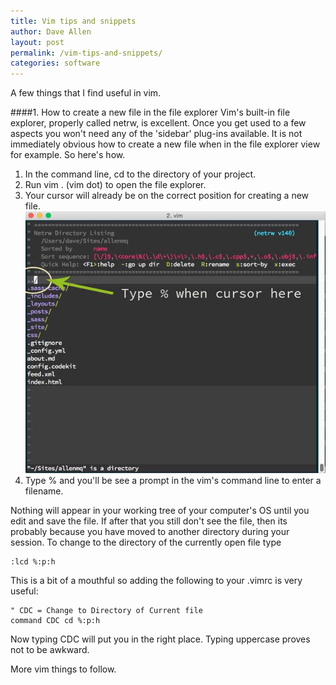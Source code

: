 ```yaml
---
title: Vim tips and snippets
author: Dave Allen
layout: post
permalink: /vim-tips-and-snippets/
categories: software
---
```

A few things that I find useful in vim.

####1.	How to create a new file in the file explorer
Vim's built-in file explorer, properly called netrw, is excellent. Once you get used to a few aspects you won't need any of the 'sidebar' plug-ins available. It is not immediately obvious how to create a new file when in the file explorer view for example. So here's how.

1.	In the command line, cd to the directory of your project.
1.	Run vim . (vim dot) to open the file explorer.
1.	Your cursor will already be on the correct position for creating a new file. 
![cursor position][1]
1.	Type % and you'll be see a prompt in the vim's command line to enter a filename.

Nothing will appear in your working tree of your computer's OS until you edit and save the file. If after that you still don't see the file, then its probably because you have moved to another directory during your session. To change to the directory of the currently open file type
	
	:lcd %:p:h

This is a bit of a mouthful so adding the following to your .vimrc is very useful:

	" CDC = Change to Directory of Current file
	command CDC cd %:p:h

Now typing CDC will put you in the right place. Typing uppercase proves not to be awkward.

More vim things to follow.

[1]: ../images/cursorHere.jpg